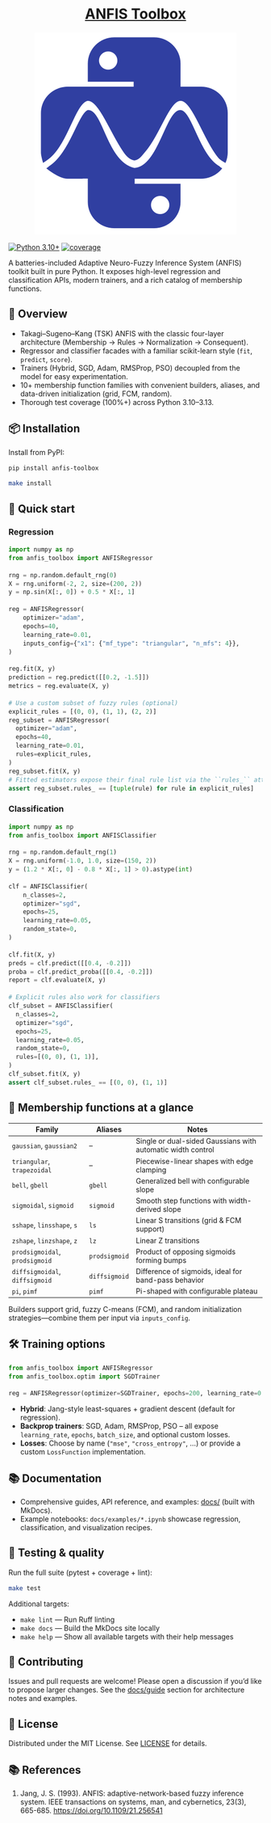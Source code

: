 <div align="center">
  <a href="https://dcruzf.github.io/anfis-toolbox">
  <h1>ANFIS Toolbox</h1>
  <img src="docs/assets/logo.svg" alt="ANFIS Toolbox">
  </a>
</div>

[![Python 3.10+](https://img.shields.io/badge/python-3.10+-blue.svg)](https://www.python.org/downloads/)
[![coverage](https://img.shields.io/badge/dynamic/regex?url=https%3A%2F%2Fdcruzf.github.io%2Fanfis-toolbox%2Fassets%2Fcov%2Findex.html&search=%3Cspan%20class%3D%22pc_cov%22%3E(%3F%3Ccov%3E%5Cd%2B%25)%3C%2Fspan%3E&replace=%24%3Ccov%3E&style=flat&logo=pytest&logoColor=white&label=coverage&color=green)](https://dcruzf.github.io/anfis-toolbox/assets/cov/)



A batteries-included Adaptive Neuro-Fuzzy Inference System (ANFIS) toolkit built in pure Python. It exposes high-level regression and classification APIs, modern trainers, and a rich catalog of membership functions.

## 🚀 Overview

- Takagi–Sugeno–Kang (TSK) ANFIS with the classic four-layer architecture (Membership → Rules → Normalization → Consequent).
- Regressor and classifier facades with a familiar scikit-learn style (`fit`, `predict`, `score`).
- Trainers (Hybrid, SGD, Adam, RMSProp, PSO) decoupled from the model for easy experimentation.
- 10+ membership function families with convenient builders, aliases, and data-driven initialization (grid, FCM, random).
- Thorough test coverage (100%+) across Python 3.10–3.13.

## 📦 Installation

Install from PyPI:

```bash
pip install anfis-toolbox
```


```bash
make install
```

## 🧠 Quick start

### Regression

```python
import numpy as np
from anfis_toolbox import ANFISRegressor

rng = np.random.default_rng(0)
X = rng.uniform(-2, 2, size=(200, 2))
y = np.sin(X[:, 0]) + 0.5 * X[:, 1]

reg = ANFISRegressor(
    optimizer="adam",
    epochs=40,
    learning_rate=0.01,
    inputs_config={"x1": {"mf_type": "triangular", "n_mfs": 4}},
)

reg.fit(X, y)
prediction = reg.predict([[0.2, -1.5]])
metrics = reg.evaluate(X, y)

# Use a custom subset of fuzzy rules (optional)
explicit_rules = [(0, 0), (1, 1), (2, 2)]
reg_subset = ANFISRegressor(
  optimizer="adam",
  epochs=40,
  learning_rate=0.01,
  rules=explicit_rules,
)
reg_subset.fit(X, y)
# Fitted estimators expose their final rule list via the ``rules_`` attribute.
assert reg_subset.rules_ == [tuple(rule) for rule in explicit_rules]
```

### Classification

```python
import numpy as np
from anfis_toolbox import ANFISClassifier

rng = np.random.default_rng(1)
X = rng.uniform(-1.0, 1.0, size=(150, 2))
y = (1.2 * X[:, 0] - 0.8 * X[:, 1] > 0).astype(int)

clf = ANFISClassifier(
    n_classes=2,
    optimizer="sgd",
    epochs=25,
    learning_rate=0.05,
    random_state=0,
)

clf.fit(X, y)
preds = clf.predict([[0.4, -0.2]])
proba = clf.predict_proba([[0.4, -0.2]])
report = clf.evaluate(X, y)

# Explicit rules also work for classifiers
clf_subset = ANFISClassifier(
  n_classes=2,
  optimizer="sgd",
  epochs=25,
  learning_rate=0.05,
  random_state=0,
  rules=[(0, 0), (1, 1)],
)
clf_subset.fit(X, y)
assert clf_subset.rules_ == [(0, 0), (1, 1)]
```

## 🧩 Membership functions at a glance

| Family | Aliases | Notes |
| --- | --- | --- |
| `gaussian`, `gaussian2` | – | Single or dual-sided Gaussians with automatic width control |
| `triangular`, `trapezoidal` | – | Piecewise-linear shapes with edge clamping |
| `bell`, `gbell` | `gbell` | Generalized bell with configurable slope |
| `sigmoidal`, `sigmoid` | `sigmoid` | Smooth step functions with width-derived slope |
| `sshape`, `linsshape`, `s` | `ls` | Linear S transitions (grid & FCM support) |
| `zshape`, `linzshape`, `z` | `lz` | Linear Z transitions |
| `prodsigmoidal`, `prodsigmoid` | `prodsigmoid` | Product of opposing sigmoids forming bumps |
| `diffsigmoidal`, `diffsigmoid` | `diffsigmoid` | Difference of sigmoids, ideal for band-pass behavior |
| `pi`, `pimf` | `pimf` | Pi-shaped with configurable plateau |

Builders support grid, fuzzy C-means (FCM), and random initialization strategies—combine them per input via `inputs_config`.

## 🛠️ Training options

```python
from anfis_toolbox import ANFISRegressor
from anfis_toolbox.optim import SGDTrainer

reg = ANFISRegressor(optimizer=SGDTrainer, epochs=200, learning_rate=0.02)
```

- **Hybrid**: Jang-style least-squares + gradient descent (default for regression).
- **Backprop trainers**: SGD, Adam, RMSProp, PSO – all expose `learning_rate`, `epochs`, `batch_size`, and optional custom losses.
- **Losses**: Choose by name (`"mse"`, `"cross_entropy"`, …) or provide a custom `LossFunction` implementation.

## 📚 Documentation

- Comprehensive guides, API reference, and examples: [docs/](docs/) (built with MkDocs).
- Example notebooks: `docs/examples/*.ipynb` showcase regression, classification, and visualization recipes.

## 🧪 Testing & quality

Run the full suite (pytest + coverage + lint):

```bash
make test
```

Additional targets:

- `make lint` — Run Ruff linting
- `make docs` — Build the MkDocs site locally
- `make help` — Show all available targets with their help messages

## 🤝 Contributing

Issues and pull requests are welcome! Please open a discussion if you’d like to propose larger changes. See the [docs/guide](docs/guide/) section for architecture notes and examples.

## 📄 License

Distributed under the MIT License. See [LICENSE](LICENSE) for details.

## 📚 References

1. Jang, J. S. (1993). ANFIS: adaptive-network-based fuzzy inference system. IEEE transactions on systems, man, and cybernetics, 23(3), 665-685. https://doi.org/10.1109/21.256541
